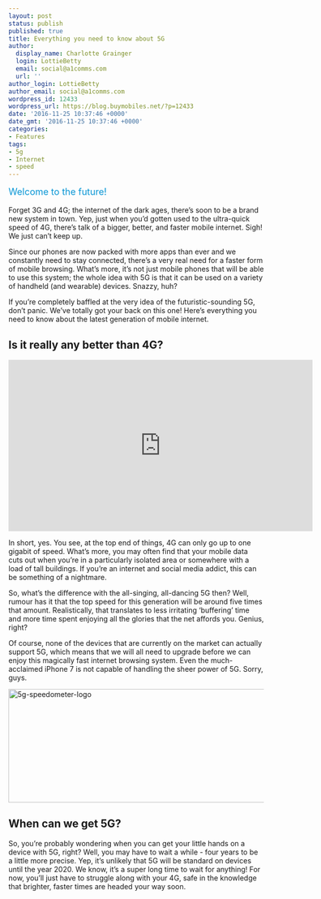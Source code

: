 ```yaml
---
layout: post
status: publish
published: true
title: Everything you need to know about 5G
author:
  display_name: Charlotte Grainger
  login: LottieBetty
  email: social@a1comms.com
  url: ''
author_login: LottieBetty
author_email: social@a1comms.com
wordpress_id: 12433
wordpress_url: https://blog.buymobiles.net/?p=12433
date: '2016-11-25 10:37:46 +0000'
date_gmt: '2016-11-25 10:37:46 +0000'
categories:
- Features
tags:
- 5g
- Internet
- speed
---
```

<p><span class="postStandFirst" style="color: #0896d5; line-height: 26px; font-size: 18px;">Welcome to the future!</span></p>
<p>Forget 3G and 4G; the internet of the dark ages, there&rsquo;s soon to be a brand new system in town. Yep, just when you&rsquo;d gotten used to the ultra-quick speed of 4G, there&rsquo;s talk of a bigger, better, and faster mobile internet. Sigh! We just can&rsquo;t keep up.</p>
<p>Since our phones are now packed with more apps than ever and we constantly need to stay connected, there&rsquo;s a very real need for a faster form of mobile browsing. What&rsquo;s more, it&rsquo;s not just mobile phones that will be able to use this system; the whole idea with 5G is that it can be used on a variety of handheld (and wearable) devices. Snazzy, huh?</p>
<p>If you&rsquo;re completely baffled at the very idea of the futuristic-sounding 5G, don&rsquo;t panic. We&rsquo;ve totally got your back on this one! Here&rsquo;s everything you need to know about the latest generation of mobile internet.</p>
<h2>Is it really any better than 4G?</h2>
<p><iframe src="https://www.youtube.com/embed/ikR0_ptc4P4" width="600" height="338" frameborder="0" allowfullscreen="allowfullscreen"></iframe></p>
<p>In short, yes. You see, at the top end of things, 4G can only go up to one gigabit of speed. What&rsquo;s more, you may often find that your mobile data cuts out when you&rsquo;re in a particularly isolated area or somewhere with a load of tall buildings. If you&rsquo;re an internet and social media addict, this can be something of a nightmare.</p>
<p>So, what&rsquo;s the difference with the all-singing, all-dancing 5G then? Well, rumour has it that the top speed for this generation will be around five times that amount. Realistically, that translates to less irritating &lsquo;buffering&rsquo; time and more time spent enjoying all the glories that the net affords you. Genius, right?</p>
<p>Of course, none of the devices that are currently on the market can actually support 5G, which means that we will all need to upgrade before we can enjoy this magically fast internet browsing system. Even the much-acclaimed iPhone 7 is not capable of handling the sheer power of 5G. Sorry, guys.</p>
<p><img class="alignnone size-full wp-image-12438" src="https://a1comms-blog-buymobiles.storage.googleapis.com/2016/11/5g-speedometer-logo.jpg" alt="5g-speedometer-logo" width="600" height="224" /></p>
<h2>When can we get 5G?</h2>
<p>So, you&rsquo;re probably wondering when you can get your little hands on a device with 5G, right? Well, you may have to wait a while - four years to be a little more precise. Yep, it&rsquo;s unlikely that 5G will be standard on devices until the year 2020. We know, it&rsquo;s a super long time to wait for anything! For now, you&rsquo;ll just have to struggle along with your 4G, safe in the knowledge that brighter, faster times are headed your way soon.</p>
